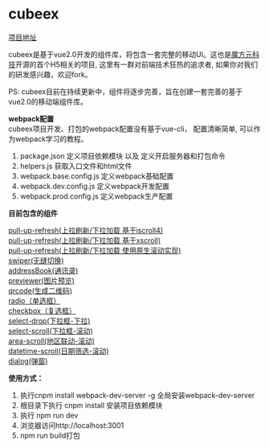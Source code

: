 # cubeex #

[项目地址](http://www.best-html5.net/cubee/cubeex)

cubeex是基于vue2.0开发的组件库，将包含一套完整的移动UI。这也是[魔方元科技](http://www.cubee.com)开源的首个H5相关的项目, 这里有一群对前端技术狂热的追求者, 如果你对我们的研发感兴趣，欢迎fork。

PS: cubeex目前在持续更新中，组件将逐步完善，旨在创建一套完善的基于vue2.0的移动端组件库。

**webpack配置**<br>
cubeex项目开发、打包的webpack配置没有基于vue-cli， 配置清晰简单, 可以作为webpack学习的教程。
>
1. package.json  定义项目依赖模块 以及 定义开启服务器和打包命令
2. helpers.js  获取入口文件和html文件
3. webpack.base.config.js  定义webpack基础配置
4. webpack.dev.config.js   定义webpack开发配置
5. webpack.prod.config.js  定义webpack生产配置

**目前包含的组件**<br>
>
[pull-up-refresh(上拉刷新/下拉加载 基于iscroll4)](http://www.best-html5.net/cubee/cubeex/#/pull-refresh-iscroll)<br>
[pull-up-refresh(上拉刷新/下拉加载 基于xscroll)](http://www.best-html5.net/cubee/cubeex/#/pull-refresh-xscroll)<br>
[pull-up-refresh(上拉刷新/下拉加载 使用原生滚动实现)](http://www.best-html5.net/cubee/cubeex/#/pull-refresh-nscroll)<br>
[swiper(无缝切换)](http://www.best-html5.net/cubee/cubeex/#/swiper)<br>
[addressBook(通讯录)](http://www.best-html5.net/cubee/cubeex/#/address-book)<br>
[previewer(图片预览)](http://www.best-html5.net/cubee/cubeex/#/previewer)<br>
[qrcode(生成二维码)](http://www.best-html5.net/cubee/cubeex/#/qrcode)<br>
[radio（单选框）](http://www.best-html5.net/cubee/cubeex/#/radio)<br>
[checkbox（复选框）](http://www.best-html5.net/cubee/cubeex/#/checkbox)<br>
[select-drop(下拉框-下拉)](http://www.best-html5.net/cubee/cubeex/#/select)<br>
[select-scroll(下拉框-滚动)](http://www.best-html5.net/cubee/cubeex/#/select-scroll)<br>
[area-scroll(地区联动-滚动)](http://www.best-html5.net/cubee/cubeex/#/area)<br>
[datetime-scroll(日期筛选-滚动)](http://www.best-html5.net/cubee/cubeex/#/datetime)<br>
[dialog(弹窗)](http://www.best-html5.net/cubee/cubeex/#/dialog)<br>

**使用方式：**<br>
>

1. 执行cnpm install webpack-dev-server -g 全局安装webpack-dev-server
2. 根目录下执行 cnpm install 安装项目依赖模块<br>
3. 执行 npm run dev<br>
4. 浏览器访问http://localhost:3001<br>
5. npm run build打包
